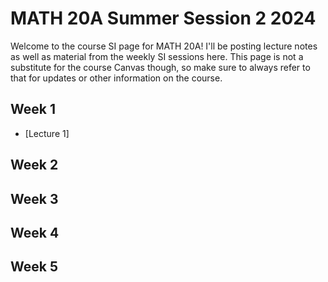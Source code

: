 # MATH 20A Summer Session 2 2024

Welcome to the course SI page for MATH 20A! I'll be posting lecture notes as well as material from the weekly SI sessions here. This page is not a substitute for the course Canvas though, so make sure to always refer to that for updates or other information on the course.

## Week 1

- [Lecture 1]

## Week 2

## Week 3

## Week 4

## Week 5
